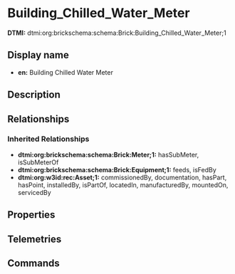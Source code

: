 # Building_Chilled_Water_Meter
**DTMI:** dtmi:org:brickschema:schema:Brick:Building_Chilled_Water_Meter;1
## Display name
- **en:** Building Chilled Water Meter
## Description
## Relationships
### Inherited Relationships
* **dtmi:org:brickschema:schema:Brick:Meter;1:** hasSubMeter, isSubMeterOf
* **dtmi:org:brickschema:schema:Brick:Equipment;1:** feeds, isFedBy
* **dtmi:org:w3id:rec:Asset;1:** commissionedBy, documentation, hasPart, hasPoint, installedBy, isPartOf, locatedIn, manufacturedBy, mountedOn, servicedBy
## Properties
## Telemetries
## Commands

